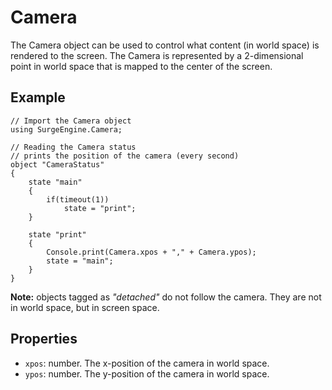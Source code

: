 Camera
======

The Camera object can be used to control what content (in world space) is rendered to the screen. The Camera is represented by a 2-dimensional point in world space that is mapped to the center of the screen.

Example
-------

```
// Import the Camera object
using SurgeEngine.Camera;

// Reading the Camera status
// prints the position of the camera (every second)
object "CameraStatus"
{
    state "main"
    {
        if(timeout(1))
            state = "print";
    }

    state "print"
    {
        Console.print(Camera.xpos + "," + Camera.ypos);
        state = "main";
    }
}
```

**Note:** objects tagged as *"detached"* do not follow the camera. They are not in world space, but in screen space.



Properties
----------

* `xpos`: number. The x-position of the camera in world space.
* `ypos`: number. The y-position of the camera in world space.
